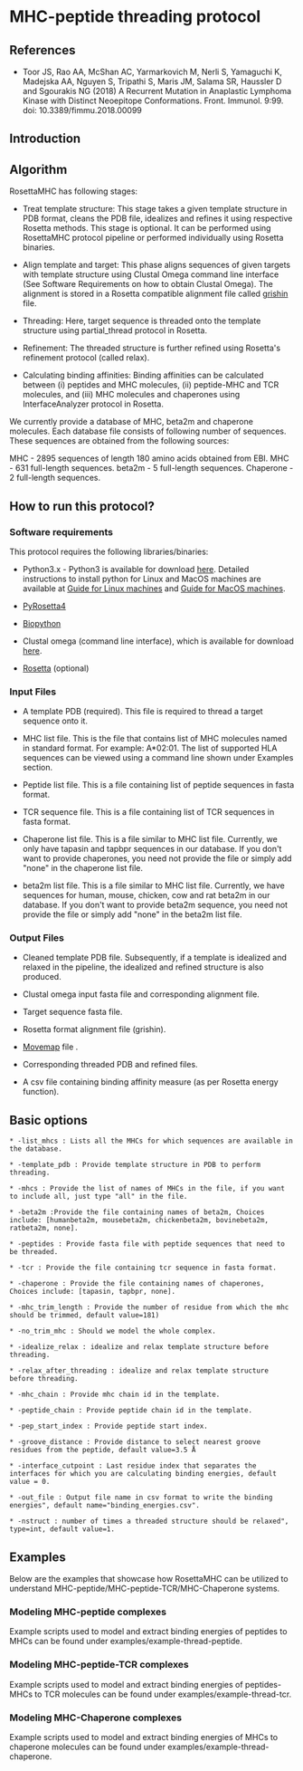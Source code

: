 # MHC-peptide threading protocol

## References

* Toor JS, Rao AA, McShan AC, Yarmarkovich M, Nerli S, Yamaguchi K, Madejska AA, Nguyen S, Tripathi S, Maris JM, Salama SR, Haussler D and Sgourakis NG (2018) A Recurrent Mutation in Anaplastic Lymphoma Kinase with Distinct Neoepitope Conformations. Front. Immunol. 9:99. doi: 10.3389/fimmu.2018.00099

## Introduction


## Algorithm

RosettaMHC has following stages:

* Treat template structure: This stage takes a given template structure in PDB format, cleans the PDB file, idealizes and refines it using respective Rosetta methods. This stage is optional. It can be performed using RosettaMHC protocol pipeline or performed individually using Rosetta binaries.

* Align template and target: This phase aligns sequences of given targets with template structure using Clustal Omega command line interface (See Software Requirements on how to obtain Clustal Omega). The alignment is stored in a Rosetta compatible alignment file called [grishin](https://www.rosettacommons.org/docs/latest/rosetta_basics/file_types/Grishan-format-alignment) file.

* Threading: Here, target sequence is threaded onto the template structure using partial_thread protocol in Rosetta.

* Refinement: The threaded structure is further refined using Rosetta's refinement protocol (called relax).

* Calculating binding affinities: Binding affinities can be calculated between (i) peptides and MHC molecules, (ii) peptide-MHC and TCR molecules, and (iii) MHC molecules and chaperones using InterfaceAnalyzer protocol in Rosetta.

We currently provide a database of MHC, beta2m and chaperone molecules. Each database file consists of following number of sequences. These sequences are obtained from the following sources:

MHC - 2895 sequences of length 180 amino acids obtained from EBI.
MHC - 631 full-length sequences.
beta2m - 5 full-length sequences.
Chaperone - 2 full-length sequences.

## How to run this protocol?

### Software requirements
This protocol requires the following libraries/binaries:

* Python3.x - Python3 is available for download [here](https://www.python.org/downloads/). Detailed instructions to install python for Linux and MacOS machines are available at [Guide for Linux machines](https://docs.python-guide.org/starting/install3/linux/) and [Guide for MacOS machines](https://docs.python-guide.org/starting/install3/osx/).

* [PyRosetta4](http://www.pyrosetta.org/dow)

* [Biopython](https://biopython.org/wiki/Download)

* Clustal omega (command line interface), which is available for download [here](http://www.clustal.org/omega/).

* [Rosetta](https://www.rosettacommons.org/software) (optional)

### Input Files

* A template PDB (required). This file is required to thread a target sequence onto it.

* MHC list file. This is the file that contains list of MHC molecules named in standard format. For example: A*02:01. The list of supported HLA sequences can be viewed using a command line shown under Examples section.

* Peptide list file. This is a file containing list of peptide sequences in fasta format.

* TCR sequence file. This is a file containing list of TCR sequences in fasta format.

* Chaperone list file. This is a file similar to MHC list file. Currently, we only have tapasin and tapbpr sequences in our database. If you don't want to provide chaperones, you need not provide the file or simply add "none" in the chaperone list file.

* beta2m list file. This is a file similar to MHC list file. Currently, we have sequences for human, mouse, chicken, cow and rat beta2m in our database. If you don't want to provide beta2m sequence, you need not provide the file or simply add "none" in the beta2m list file.

### Output Files

* Cleaned template PDB file. Subsequently, if a template is idealized and relaxed in the pipeline, the idealized and refined structure is also produced.

* Clustal omega input fasta file and corresponding alignment file.

* Target sequence fasta file.

* Rosetta format alignment file (grishin).

* [Movemap](https://www.rosettacommons.org/docs/latest/rosetta_basics/file_types/movemap-file) file .

* Corresponding threaded PDB and refined files.

* A csv file containing binding affinity measure (as per Rosetta energy function).

## Basic options

    * -list_mhcs : Lists all the MHCs for which sequences are available in the database.

    * -template_pdb : Provide template structure in PDB to perform threading.

    * -mhcs : Provide the list of names of MHCs in the file, if you want to include all, just type "all" in the file.

    * -beta2m :Provide the file containing names of beta2m, Choices include: [humanbeta2m, mousebeta2m, chickenbeta2m, bovinebeta2m, ratbeta2m, none].

    * -peptides : Provide fasta file with peptide sequences that need to be threaded.

    * -tcr : Provide the file containing tcr sequence in fasta format.

    * -chaperone : Provide the file containing names of chaperones, Choices include: [tapasin, tapbpr, none].

    * -mhc_trim_length : Provide the number of residue from which the mhc should be trimmed, default value=181)

    * -no_trim_mhc : Should we model the whole complex.

    * -idealize_relax : idealize and relax template structure before threading.

    * -relax_after_threading : idealize and relax template structure before threading.

    * -mhc_chain : Provide mhc chain id in the template.

    * -peptide_chain : Provide peptide chain id in the template.

    * -pep_start_index : Provide peptide start index.

    * -groove_distance : Provide distance to select nearest groove residues from the peptide, default value=3.5 Å

    * -interface_cutpoint : Last residue index that separates the interfaces for which you are calculating binding energies, default value = 0.

    * -out_file : Output file name in csv format to write the binding energies", default name="binding_energies.csv".

    * -nstruct : number of times a threaded structure should be relaxed", type=int, default value=1.

## Examples

Below are the examples that showcase how RosettaMHC can be utilized to understand MHC-peptide/MHC-peptide-TCR/MHC-Chaperone systems.

### Modeling MHC-peptide complexes

Example scripts used to model and extract binding energies of peptides to MHCs can be found under examples/example-thread-peptide.

### Modeling MHC-peptide-TCR complexes

Example scripts used to model and extract binding energies of peptides-MHCs to TCR molecules can be found under examples/example-thread-tcr.

### Modeling MHC-Chaperone complexes

Example scripts used to model and extract binding energies of MHCs to chaperone molecules can be found under examples/example-thread-chaperone.
